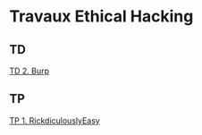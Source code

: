 # Travaux Ethical Hacking
## TD
[TD 2. Burp](./TDs/Burp/td2.md)
## TP
[TP 1. RickdiculouslyEasy](./TPs/RickdiculouslyEasy/tp1.md)
